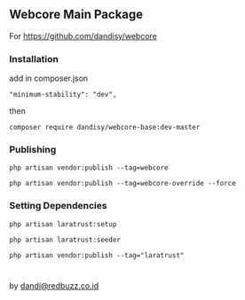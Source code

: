 ## Webcore Main Package

For https://github.com/dandisy/webcore

### Installation

add in composer.json 
    
    "minimum-stability": "dev",

then

    composer require dandisy/webcore-base:dev-master

### Publishing

    php artisan vendor:publish --tag=webcore

    php artisan vendor:publish --tag=webcore-override --force

### Setting Dependencies

    php artisan laratrust:setup

    php artisan laratrust:seeder

    php artisan vendor:publish --tag="laratrust"


#
by dandi@redbuzz.co.id